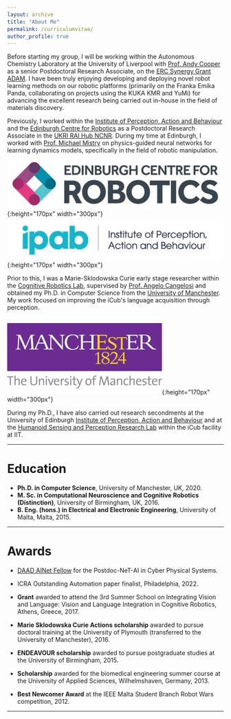 ```yaml
---
layout: archive
title: "About Me"
permalink: /curriculumvitae/
author_profile: true
---
```


Before starting my group, I will be working within the Autonomous Chemistry Laboratory at the University of Liverpool with [Prof. Andy Cooper](https://www.liverpool.ac.uk/chemistry/staff/andrew-cooper/) as a senior Postdoctoral Research Associate, on the [ERC Synergy Grant ADAM](https://cordis.europa.eu/project/id/856405). I have been truly enjoying developing and deploying novel robot learning methods on our robotic platforms (primarily on the Franka Emika Panda, collaborating on projects using the KUKA KMR and YuMi) for advancing the excellent research being carried out in-house in the field of materials discovery. 

Previously, I worked within the [Institute of Perception, Action and Behaviour](http://web.inf.ed.ac.uk/ipab) and the [Edinburgh Centre for Robotics](https://www.edinburgh-robotics.org/) as a Postdoctoral Research Associate in the [UKRI RAI Hub NCNR](https://www.ncnr.org.uk/). During my time at Edinburgh, I worked with [Prof. Michael Mistry](https://homepages.inf.ed.ac.uk/mmistry/) on physics-guided neural networks for learning dynamics models, specifically in the field of robotic manipulation.  

![](/images/ecr.jpg){:height="170px" width="300px"} ![](/images/ipab.png){:height="170px" width="300px"}   

Prior to this, I was a Marie-Sklodowska Curie early stage researcher within the [Cognitive Robotics Lab](https://corolab.github.io/), supervised by [Prof. Angelo Cangelosi](https://www.research.manchester.ac.uk/portal/angelo.cangelosi.html) and obtained my Ph.D. in Computer Science from the [University of Manchester](https://www.manchester.ac.uk/). My work focused on improving the iCub's language acquisition through perception.  

![](/images/uom.jpeg){:height="170px" width="300px"}   

During my Ph.D., I have also carried out research secondments at the University of Edinburgh [Institute of Perception, Action and Behaviour](http://web.inf.ed.ac.uk/ipab) and at the [Humanoid Sensing and Perception Research Lab](https://www.iit.it/research/lines/humanoid-sensing-and-perception) within the iCub facility at IIT.

---

# Education

- **Ph.D. in Computer Science**, University of Manchester, UK, 2020.
- **M. Sc. in Computational Neuroscience and Cognitive Robotics (Distinction)**, University of Birmingham, UK, 2016.
- **B. Eng. (hons.) in Electrical and Electronic Engineering**, University of Malta, Malta, 2015.

---

# Awards

- [DAAD AINet Fellow](https://www.daad.de/en/the-daad/postdocnet/fellows/fellows/) for the Postdoc-NeT-AI in Cyber Physical Systems.

- ICRA Outstanding Automation paper finalist, Philadelphia, 2022.

- **Grant** awarded to attend the 3rd Summer School on Integrating Vision and Language: Vision and Language Integration in Cognitive Robotics, Athens, Greece, 2017.

- **Marie Sklodowska Curie Actions scholarship** awarded to pursue doctoral training at the University of Plymouth (transferred to the University of Manchester), 2016.

- **ENDEAVOUR scholarship** awarded to pursue postgraduate studies at the University of Birmingham, 2015.

- **Scholarship** awarded for the biomedical engineering summer course at the University of Applied Sciences, Wilhelmshaven, Germany, 2013.

- **Best Newcomer Award** at the IEEE Malta Student Branch Robot Wars competition, 2012.

---








